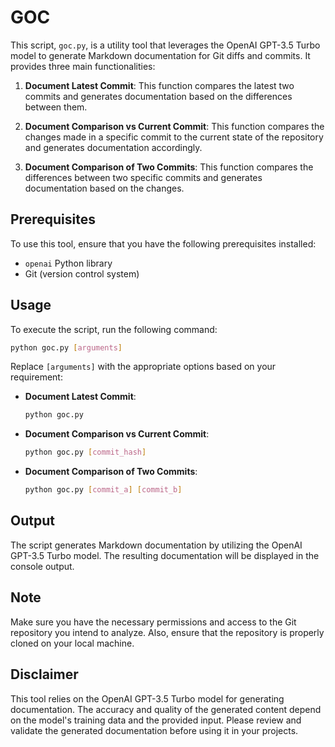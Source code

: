 # GOC

This script, `goc.py`, is a utility tool that leverages the OpenAI GPT-3.5 Turbo model to generate Markdown documentation for Git diffs and commits. It provides three main functionalities:

1. **Document Latest Commit**: This function compares the latest two commits and generates documentation based on the differences between them.

2. **Document Comparison vs Current Commit**: This function compares the changes made in a specific commit to the current state of the repository and generates documentation accordingly.

3. **Document Comparison of Two Commits**: This function compares the differences between two specific commits and generates documentation based on the changes.

## Prerequisites

To use this tool, ensure that you have the following prerequisites installed:

- `openai` Python library
- Git (version control system)

## Usage

To execute the script, run the following command:

```bash
python goc.py [arguments]
```

Replace `[arguments]` with the appropriate options based on your requirement:

- **Document Latest Commit**:
  ```bash
  python goc.py
  ```

- **Document Comparison vs Current Commit**:
  ```bash
  python goc.py [commit_hash]
  ```

- **Document Comparison of Two Commits**:
  ```bash
  python goc.py [commit_a] [commit_b]
  ```

## Output

The script generates Markdown documentation by utilizing the OpenAI GPT-3.5 Turbo model. The resulting documentation will be displayed in the console output.

## Note

Make sure you have the necessary permissions and access to the Git repository you intend to analyze. Also, ensure that the repository is properly cloned on your local machine.

## Disclaimer

This tool relies on the OpenAI GPT-3.5 Turbo model for generating documentation. The accuracy and quality of the generated content depend on the model's training data and the provided input. Please review and validate the generated documentation before using it in your projects.
